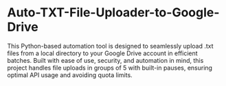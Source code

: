# Auto-TXT-File-Uploader-to-Google-Drive
This Python-based automation tool is designed to seamlessly upload .txt files from a local directory to your Google Drive account in efficient batches. Built with ease of use, security, and automation in mind, this project handles file uploads in groups of 5 with built-in pauses, ensuring optimal API usage and avoiding quota limits.
